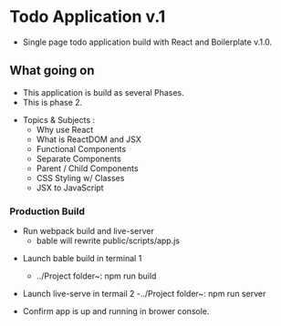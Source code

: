 # Todo Application v.1
  - Single page todo application build with React and Boilerplate v.1.0.


## What going on 
  - This application is build as several Phases.
  - This is phase 2.
  
  * Topics & Subjects : 
    - Why use React
    - What is ReactDOM and JSX
    - Functional Components
    - Separate Components
    - Parent / Child Components
    - CSS Styling w/ Classes
    - JSX to JavaScript




### Production Build
  - Run webpack build and live-server
    - bable will rewrite public/scripts/app.js
  
  * Launch bable build in terminal 1
    - ../Project folder~: npm run build

  * Launch live-serve in termail 2
    -../Project folder~: npm run server

  * Confirm app is up and running in brower console.
